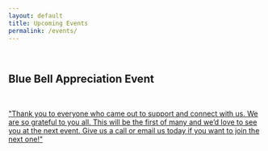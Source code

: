 ```yaml
---
layout: default
title: Upcoming Events
permalink: /events/
---
```

<br>


<h2>Blue Bell Appreciation Event</h2>

<a href="https://trello.com/1/cards/626a7e966f578b65d32df70f/attachments/626a7fd634128a14af1e371e/download/FBBowersAppreciation.mp4">

<br>
<p>"Thank you to everyone who came out to support and connect with us. We are so grateful to you all. This will be the first of many and we’d love to see you at the next event. Give us a call or email us today if you want to join the next one!"</p>

